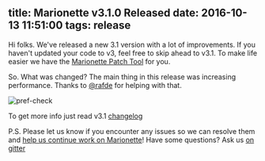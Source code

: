 title: Marionette v3.1.0 Released
date: 2016-10-13 11:51:00
tags: release
---

Hi folks. We've released a new 3.1 version with a lot of improvements. If
you haven't updated your code to v3, feel free to skip ahead to v3.1.
To make life easier we have the [Marionette Patch Tool](https://github.com/marionettejs/marionette-v3-compat)
for you.

So. What was changed?
The main thing in this release was increasing performance.
Thanks to [@rafde](https://github.com/rafde) for helping with that.

![pref-check](https://cloud.githubusercontent.com/assets/833429/17460539/230693c0-5c20-11e6-9c7c-4a807ebc70b4.gif)

To get more info just read v3.1 [changelog](https://github.com/marionettejs/backbone.marionette/blob/v3.1.0/changelog.md)

P.S. Please let us know if you encounter any issues so we can resolve them and [help us continue work on Marionette](https://github.com/marionettejs/backbone.marionette/milestones/v3.x)!
Have some questions? Ask us [on gitter](https://gitter.im/marionettejs/backbone.marionette)
